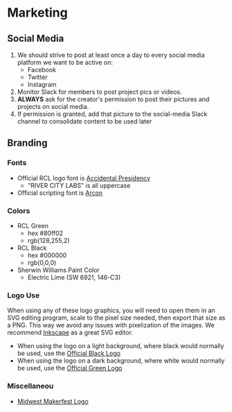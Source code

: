 # Marketing

## Social Media

1. We should strive to post at least once a day to every social media platform we want to be active on:
   * Facebook
   * Twitter
   * Instagram
2. Monitor Slack for members to post project pics or videos.
3.  **ALWAYS** ask for the creator's permission to post their pictures and projects on social media.
4. If permission is granted, add that picture to the social-media Slack channel to consolidate content to be used later

##  Branding

###  Fonts

* Official RCL logo font is [Accidental Presidency](https://drive.google.com/file/d/1Scv3uvonfOyMDH-TOnK_e7S5mRE9C27L/view?usp=sharing)
  * "RIVER CITY LABS" is all uppercase
* Official scripting font is [Arcon](https://drive.google.com/file/d/1p6RXy8D-35_pWDyIGFjjv7lpmmGZ7yyx/view?usp=sharing)

###  Colors

* RCL Green
  * hex \#80ff02
  * rgb\(128,255,2\)
* RCL Black
  * hex \#000000
  * rgb\(0,0,0\)
* Sherwin Williams Paint Color
  * Electric Lime \(SW 6921, 146-C3\)

###  Logo Use

When using any of these logo graphics, you will need to open them in an SVG editing program, scale to the pixel size needed, then export that size as a PNG. This way we avoid any issues with pixelization of the images. We recommend [Inkscape](https://inkscape.org/en/release) as a great SVG editor.

* When using the logo on a light background, where black would normally be used, use the [Official Black Logo](https://drive.google.com/file/d/1Eg64S1hcSMpDlTYy6WMu7D57IjAhjH5B/view?usp=sharing)
* When using the logo on a dark background, where white would normally be used, use the [Official Green Logo](https://drive.google.com/file/d/1Xg1wpJTJQlhIHOEXf-nChVLRBRkewyyJ/view?usp=sharing)

###  Miscellaneou

* [Midwest Makerfest Logo](https://drive.google.com/file/d/1iuo1dZksYMgSqssHSJwIOJvEsgW_tiWc/view?usp=sharing)

